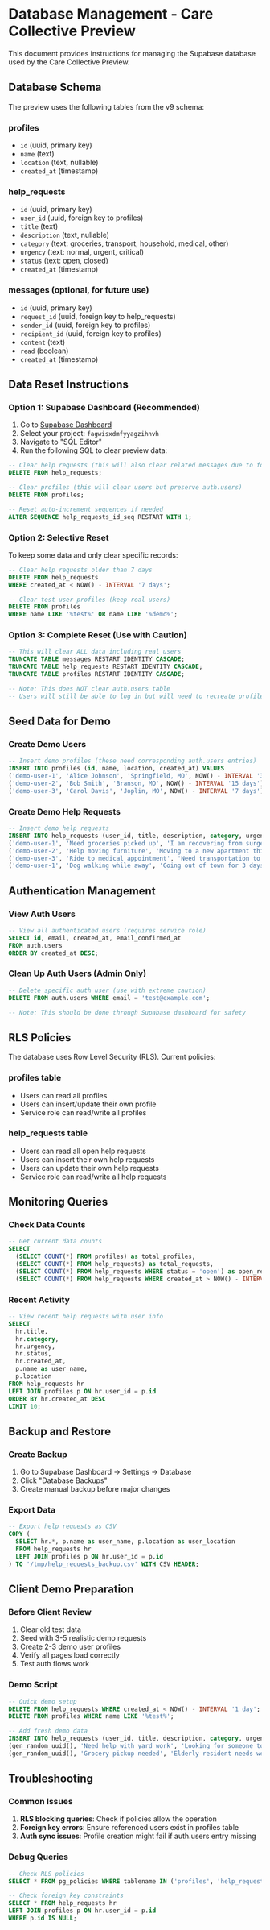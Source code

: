 # Database Management - Care Collective Preview

This document provides instructions for managing the Supabase database used by the Care Collective Preview.

## Database Schema

The preview uses the following tables from the v9 schema:

### profiles
- `id` (uuid, primary key)
- `name` (text)
- `location` (text, nullable)
- `created_at` (timestamp)

### help_requests
- `id` (uuid, primary key)
- `user_id` (uuid, foreign key to profiles)
- `title` (text)
- `description` (text, nullable)
- `category` (text: groceries, transport, household, medical, other)
- `urgency` (text: normal, urgent, critical)
- `status` (text: open, closed)
- `created_at` (timestamp)

### messages (optional, for future use)
- `id` (uuid, primary key)
- `request_id` (uuid, foreign key to help_requests)
- `sender_id` (uuid, foreign key to profiles)
- `recipient_id` (uuid, foreign key to profiles)
- `content` (text)
- `read` (boolean)
- `created_at` (timestamp)

## Data Reset Instructions

### Option 1: Supabase Dashboard (Recommended)

1. Go to [Supabase Dashboard](https://supabase.com/dashboard)
2. Select your project: `fagwisxdmfyyagzihnvh`
3. Navigate to "SQL Editor"
4. Run the following SQL to clear preview data:

```sql
-- Clear help requests (this will also clear related messages due to foreign keys)
DELETE FROM help_requests;

-- Clear profiles (this will clear users but preserve auth.users)
DELETE FROM profiles;

-- Reset auto-increment sequences if needed
ALTER SEQUENCE help_requests_id_seq RESTART WITH 1;
```

### Option 2: Selective Reset

To keep some data and only clear specific records:

```sql
-- Clear help requests older than 7 days
DELETE FROM help_requests 
WHERE created_at < NOW() - INTERVAL '7 days';

-- Clear test user profiles (keep real users)
DELETE FROM profiles 
WHERE name LIKE '%test%' OR name LIKE '%demo%';
```

### Option 3: Complete Reset (Use with Caution)

```sql
-- This will clear ALL data including real users
TRUNCATE TABLE messages RESTART IDENTITY CASCADE;
TRUNCATE TABLE help_requests RESTART IDENTITY CASCADE;
TRUNCATE TABLE profiles RESTART IDENTITY CASCADE;

-- Note: This does NOT clear auth.users table
-- Users will still be able to log in but will need to recreate profiles
```

## Seed Data for Demo

### Create Demo Users

```sql
-- Insert demo profiles (these need corresponding auth.users entries)
INSERT INTO profiles (id, name, location, created_at) VALUES
('demo-user-1', 'Alice Johnson', 'Springfield, MO', NOW() - INTERVAL '30 days'),
('demo-user-2', 'Bob Smith', 'Branson, MO', NOW() - INTERVAL '15 days'),
('demo-user-3', 'Carol Davis', 'Joplin, MO', NOW() - INTERVAL '7 days');
```

### Create Demo Help Requests

```sql
-- Insert demo help requests
INSERT INTO help_requests (user_id, title, description, category, urgency, status, created_at) VALUES
('demo-user-1', 'Need groceries picked up', 'I am recovering from surgery and need someone to pick up groceries from Walmart. I have a list ready and can pay via Venmo.', 'groceries', 'urgent', 'open', NOW() - INTERVAL '2 days'),
('demo-user-2', 'Help moving furniture', 'Moving to a new apartment this weekend and need help with heavy furniture. Pizza and drinks provided!', 'household', 'normal', 'open', NOW() - INTERVAL '1 day'),
('demo-user-3', 'Ride to medical appointment', 'Need transportation to doctor appointment on Friday at 2 PM. Appointment is at Mercy Hospital.', 'transport', 'urgent', 'open', NOW() - INTERVAL '3 hours'),
('demo-user-1', 'Dog walking while away', 'Going out of town for 3 days and need someone to walk my dog twice daily. Very friendly golden retriever.', 'other', 'normal', 'closed', NOW() - INTERVAL '5 days');
```

## Authentication Management

### View Auth Users

```sql
-- View all authenticated users (requires service role)
SELECT id, email, created_at, email_confirmed_at 
FROM auth.users 
ORDER BY created_at DESC;
```

### Clean Up Auth Users (Admin Only)

```sql
-- Delete specific auth user (use with extreme caution)
DELETE FROM auth.users WHERE email = 'test@example.com';

-- Note: This should be done through Supabase dashboard for safety
```

## RLS Policies

The database uses Row Level Security (RLS). Current policies:

### profiles table
- Users can read all profiles
- Users can insert/update their own profile
- Service role can read/write all profiles

### help_requests table
- Users can read all open help requests
- Users can insert their own help requests
- Users can update their own help requests
- Service role can read/write all help requests

## Monitoring Queries

### Check Data Counts

```sql
-- Get current data counts
SELECT 
  (SELECT COUNT(*) FROM profiles) as total_profiles,
  (SELECT COUNT(*) FROM help_requests) as total_requests,
  (SELECT COUNT(*) FROM help_requests WHERE status = 'open') as open_requests,
  (SELECT COUNT(*) FROM help_requests WHERE created_at > NOW() - INTERVAL '7 days') as recent_requests;
```

### Recent Activity

```sql
-- View recent help requests with user info
SELECT 
  hr.title,
  hr.category,
  hr.urgency,
  hr.status,
  hr.created_at,
  p.name as user_name,
  p.location
FROM help_requests hr
LEFT JOIN profiles p ON hr.user_id = p.id
ORDER BY hr.created_at DESC
LIMIT 10;
```

## Backup and Restore

### Create Backup

1. Go to Supabase Dashboard → Settings → Database
2. Click "Database Backups"
3. Create manual backup before major changes

### Export Data

```sql
-- Export help requests as CSV
COPY (
  SELECT hr.*, p.name as user_name, p.location as user_location
  FROM help_requests hr
  LEFT JOIN profiles p ON hr.user_id = p.id
) TO '/tmp/help_requests_backup.csv' WITH CSV HEADER;
```

## Client Demo Preparation

### Before Client Review

1. Clear old test data
2. Seed with 3-5 realistic demo requests
3. Create 2-3 demo user profiles
4. Verify all pages load correctly
5. Test auth flows work

### Demo Script

```sql
-- Quick demo setup
DELETE FROM help_requests WHERE created_at < NOW() - INTERVAL '1 day';
DELETE FROM profiles WHERE name LIKE '%test%';

-- Add fresh demo data
INSERT INTO help_requests (user_id, title, description, category, urgency, status, created_at) VALUES
(gen_random_uuid(), 'Need help with yard work', 'Looking for someone to help rake leaves this weekend. Will provide tools and refreshments.', 'household', 'normal', 'open', NOW() - INTERVAL '2 hours'),
(gen_random_uuid(), 'Grocery pickup needed', 'Elderly resident needs weekly grocery pickup from local store. Regular weekly arrangement preferred.', 'groceries', 'normal', 'open', NOW() - INTERVAL '1 day');
```

## Troubleshooting

### Common Issues

1. **RLS blocking queries**: Check if policies allow the operation
2. **Foreign key errors**: Ensure referenced users exist in profiles table
3. **Auth sync issues**: Profile creation might fail if auth.users entry missing

### Debug Queries

```sql
-- Check RLS policies
SELECT * FROM pg_policies WHERE tablename IN ('profiles', 'help_requests');

-- Check foreign key constraints
SELECT * FROM help_requests hr 
LEFT JOIN profiles p ON hr.user_id = p.id 
WHERE p.id IS NULL;
```